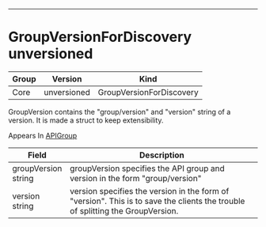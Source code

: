 

-----------
# GroupVersionForDiscovery unversioned



Group        | Version     | Kind
------------ | ---------- | -----------
Core | unversioned | GroupVersionForDiscovery







GroupVersion contains the "group/version" and "version" string of a version. It is made a struct to keep extensibility.

<aside class="notice">
Appears In <a href="#apigroup-unversioned">APIGroup</a> </aside>

Field        | Description
------------ | -----------
groupVersion <br /> string | groupVersion specifies the API group and version in the form "group/version"
version <br /> string | version specifies the version in the form of "version". This is to save the clients the trouble of splitting the GroupVersion.






